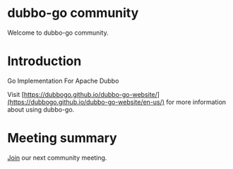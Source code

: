 # dubbo-go community
Welcome to dubbo-go community.

# Introduction

Go Implementation For Apache Dubbo

Visit [https://dubbogo.github.io/dubbo-go-website/](https://dubbogo.github.io/dubbo-go-website/en-us/) for more information about using dubbo-go.

# Meeting summary

[Join](meeting) our next community meeting.
